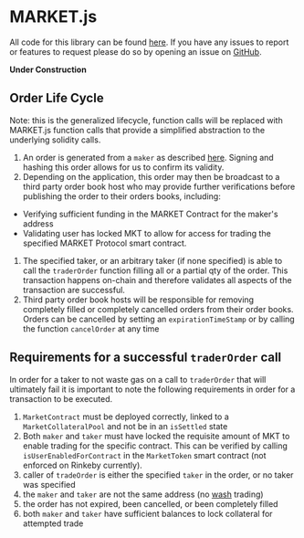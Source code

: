 # MARKET.js

All code for this library can be found [here](https://github.com/MARKETProtocol/MARKET.js). If you have any
issues to report or features to request please do so by opening an issue on 
[GitHub](https://github.com/MARKETProtocol/MARKET.js/issues).

**Under Construction**


## Order Life Cycle

Note: this is the generalized lifecycle, function calls will be replaced with MARKET.js function calls that provide
a simplified abstraction to the underlying solidity calls. 

1. An order is generated from a `maker` as described [here](#orders). Signing and hashing this order allows for us
to confirm its validity.
1. Depending on the application, this order may then be broadcast to a third party order book host who may provide
further verifications before publishing the order to their orders books, including: 
  * Verifying sufficient funding in the MARKET Contract for the maker's address
  * Validating user has locked MKT to allow for access for trading the specified MARKET Protocol smart contract.
1. The specified taker, or an arbitrary taker (if none specified) is able to call the `traderOrder` function filling 
all or a partial qty of the order.  This transaction happens on-chain and therefore validates all aspects of the transaction are
successful.
1.  Third party order book hosts will be responsible for removing completely filled or completely cancelled orders from 
their order books.  Orders can be cancelled by setting an `expirationTimeStamp` or by calling the function `cancelOrder`
at any time

## Requirements for a successful `traderOrder` call

In order for a taker to not waste gas on a call to `traderOrder` that will ultimately fail it is important to note 
the following requirements in order for a transaction to be executed.

1. `MarketContract` must be deployed correctly, linked to a `MarketCollateralPool` and not be in an `isSettled` state
1. Both `maker` and `taker` must have locked the requisite amount of MKT to enable trading for the specific contract.
This can be verified by calling `isUserEnabledForContract` in the `MarketToken` smart contract (not enforced on Rinkeby currently). 
1. caller of `tradeOrder` is either the specified `taker` in the order, or no taker was specified
1. the `maker` and `taker` are not the same address (no [wash](https://en.wikipedia.org/wiki/Wash_trade) trading)
1. the order has not expired, been cancelled, or been completely filled
1. both `maker` and `taker` have sufficient balances to lock collateral for attempted trade        
